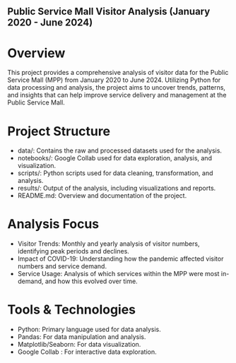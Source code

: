 ## Public Service Mall Visitor Analysis (January 2020 - June 2024)
# Overview
This project provides a comprehensive analysis of visitor data for the Public Service Mall (MPP) from January 2020 to June 2024. Utilizing Python for data processing and analysis, the project aims to uncover trends, patterns, and insights that can help improve service delivery and management at the Public Service Mall.

# Project Structure
- data/: Contains the raw and processed datasets used for the analysis.
- notebooks/: Google Collab used for data exploration, analysis, and visualization.
- scripts/: Python scripts used for data cleaning, transformation, and analysis.
- results/: Output of the analysis, including visualizations and reports.
- README.md: Overview and documentation of the project.

# Analysis Focus
- Visitor Trends: Monthly and yearly analysis of visitor numbers, identifying peak periods and declines.
- Impact of COVID-19: Understanding how the pandemic affected visitor numbers and service demand.
- Service Usage: Analysis of which services within the MPP were most in-demand, and how this evolved over time.

# Tools & Technologies
- Python: Primary language used for data analysis.
- Pandas: For data manipulation and analysis.
- Matplotlib/Seaborn: For data visualization.
- Google Collab : For interactive data exploration.
